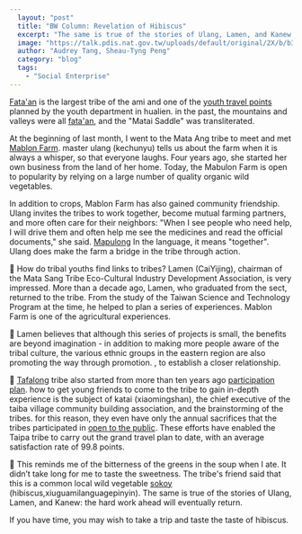 ```yaml
---
  layout: "post"
  title: "BW Column: Revelation of Hibiscus"
  excerpt: "The same is true of the stories of Ulang, Lamen, and Kanew: the hard work ahead will eventually return."
  image: "https://talk.pdis.nat.gov.tw/uploads/default/original/2X/b/b3847c96045edae82bc127c07d93ade99863b151.jpg"
  author: "Audrey Tang, Sheau-Tyng Peng"
  category: "blog"
  tags: 
    - "Social Enterprise"
---
```



[Fata'an](https://en.wikipedia.org/wiki/%e9%a6%ac%e5%a4%aa%e9%9e%8d%e9%83%a8%e8%90%bd) is the largest tribe of the ami and one of the [youth travel points](https://youthtravel.tw/sub/travelspot/eastern/index.php?id=33) planned by the youth department in hualien. in the past, the mountains and valleys were all [fata'an](https://amis.moedict.tw/#fata'an), and the "Matai Saddle" was transliterated. 

 At the beginning of last month, I went to the Mata Ang tribe to meet and met [Mablon Farm](https://www.mapulong.com/). master ulang (kechunyu) tells us about the farm when it is always a whisper, so that everyone laughs. Four years ago, she started her own business from the land of her home. Today, the Mabulon Farm is open to popularity by relying on a large number of quality organic wild vegetables. 

 In addition to crops, Mablon Farm has also gained community friendship. Ulang invites the tribes to work together, become mutual farming partners, and more often care for their neighbors: "When I see people who need help, I will drive them and often help me see the medicines and read the official documents," she said. [Mapulong](https://amis.moedict.tw/#:mapolong) In the language, it means "together". Ulang does make the farm a bridge in the tribe through action. 

🌱 How do tribal youths find links to tribes? Lamen (CaiYijing), chairman of the Mata Sang Tribe Eco-Cultural Industry Development Association, is very impressed. More than a decade ago, Lamen, who graduated from the sect, returned to the tribe. From the study of the Taiwan Science and Technology Program at the time, he helped to plan a series of experiences. Mablon Farm is one of the agricultural experiences. 

💪 Lamen believes that although this series of projects is small, the benefits are beyond imagination - in addition to making more people aware of the tribal culture, the various ethnic groups in the eastern region are also promoting the way through promotion. , to establish a closer relationship. 

💯 [Tafalong](https://zh.wikipedia.org/wiki/%E5%A4%AA%E5%B7%B4%E5%A1%B1%E9%83%A8%E8%90%BD) tribe also started from more than ten years ago [participation plan](https://youthtravel.tw/sub/travelspot/eastern/services.php?pid=57&id=225). how to get young friends to come to the tribe to gain in-depth experience is the subject of katai (xiaomingshan), the chief executive of the taiba village community building association, and the brainstorming of the tribes. for this reason, they even have only the annual sacrifices that the tribes participated in [open to the public](https://youthtravel.tw/eventscontent.php?id=498&securechk=8cca1365ab64f567b55bc04a26c84c14). These efforts have enabled the Taipa tribe to carry out the grand travel plan to date, with an average satisfaction rate of 99.8 points. 

🌿 This reminds me of the bitterness of the greens in the soup when I ate. It didn’t take long for me to taste the sweetness. The tribe's friend said that this is a common local wild vegetable [sokoy](https://amis.moedict.tw/#sokoy) (hibiscus,xiuguamilanguagepinyin). The same is true of the stories of Ulang, Lamen, and Kanew: the hard work ahead will eventually return. 

If you have time, you may wish to take a trip and taste the taste of hibiscus. 

